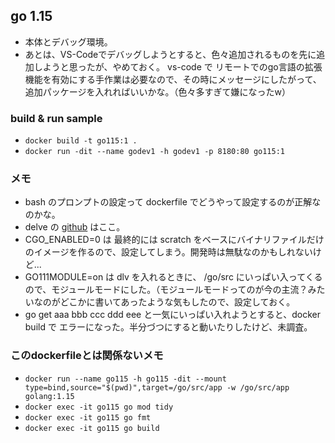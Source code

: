 ## go 1.15
- 本体とデバッグ環境。
- あとは、VS-Codeでデバッグしようとすると、色々追加されるものを先に追加しようと思ったが、やめておく。
vs-code で リモートでのgo言語の拡張機能を有効にする手作業は必要なので、その時にメッセージにしたがって、追加パッケージを入れればいいかな。（色々多すぎて嫌になったw）

### build & run sample
- `docker build -t go115:1 .`
- `docker run -dit --name godev1 -h godev1 -p 8180:80 go115:1`

### メモ
- bash のプロンプトの設定って dockerfile でどうやって設定するのが正解なのかな。
- delve の [github](https://github.com/go-delve) はここ。
- CGO_ENABLED=0 は 最終的には scratch をベースにバイナリファイルだけのイメージを作るので、設定してしまう。開発時は無駄なのかもしれないけど...
- GO111MODULE=on は dlv を入れるときに、 /go/src にいっぱい入ってくるので、モジュールモードにした。（モジュールモードってのが今の主流？みたいなのがどこかに書いてあったような気もしたので、設定しておく。
- go get aaa bbb ccc ddd eee と一気にいっぱい入れようとすると、docker build で エラーになった。半分づつにすると動いたりしたけど、未調査。

### このdockerfileとは関係ないメモ
- `docker run --name go115 -h go115 -dit --mount type=bind,source="$(pwd)",target=/go/src/app -w /go/src/app golang:1.15`
- `docker exec -it go115 go mod tidy`
- `docker exec -it go115 go fmt`
- `docker exec -it go115 go build`
